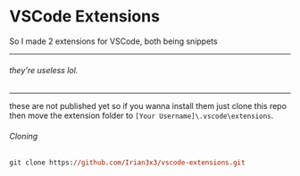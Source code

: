 # VSCode Extensions
So I made 2 extensions for VSCode, both being snippets  






---










###### they're useless lol.
---
these are not published yet so if you wanna install them just clone this repo then move the extension folder to `[Your Username]\.vscode\extensions`.
###### Cloning
```ps
git clone https://github.com/Irian3x3/vscode-extensions.git
```

